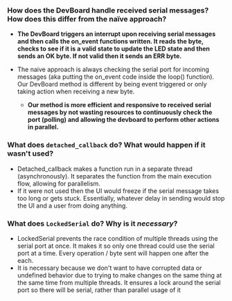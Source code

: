 ### How does the DevBoard handle received serial messages? How does this differ from the naïve approach?
* **The DevBoard triggers an interrupt upon receiving serial messages and then calls the on_event functions written. It reads the byte, checks to see if it is a valid state to update the LED state and then sends an OK byte. If not valid then it sends an ERR byte.**

* The naive approach is always checking the serial port for incoming messages (aka putting the on_event code inside the loop() function). Our DevBoard method is different by being event triggered or only taking action when receiving a new byte. 
    * **Our method is more efficient and responsive to received serial messages by not wasting resources to continuously check the port (polling)  and allowing the devboard to perform other actions in parallel.**

### What does `detached_callback` do? What would happen if it wasn't used?
* Detached_callback makes a function run in a separate thread (asynchronously). It separates the function from the main execution flow, allowing for parallelism. 
* If it were not used then the UI would freeze if the serial message takes too long or gets stuck. Essentially, whatever delay in sending would stop the UI and a user from doing anything. 

### What does `LockedSerial` do? Why is it _necessary_?
* LockedSerial prevents the race condition of multiple threads using the serial port at once. It makes it so only one thread could use the serial port at a time. Every operation / byte sent will happen one after the each. 
* It is necessary because we don't want to have corrupted data or undefined behavior due to trying to make changes on the same thing at the same time from multiple threads. It ensures a lock around the serial port so there will be serial, rather than parallel usage of it
